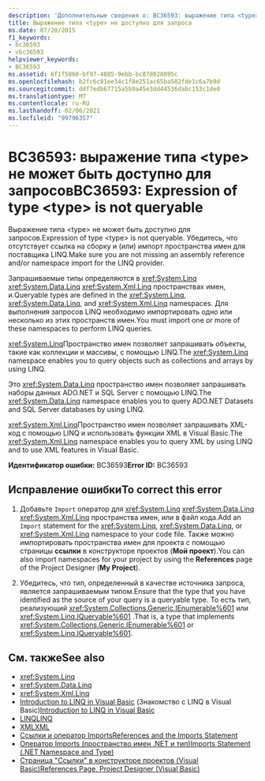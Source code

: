 ```yaml
---
description: 'Дополнительные сведения о: BC36593: выражение типа <type> не может быть доступно для запросов'
title: Выражение типа <type> не доступно для запроса
ms.date: 07/20/2015
f1_keywords:
- bc36593
- vbc36593
helpviewer_keywords:
- BC36593
ms.assetid: 6f1f5860-bf97-4885-9ebb-bc87d028095c
ms.openlocfilehash: b2fc6c81ee34c1f8e251ac65ba582fde1c6a7b9d
ms.sourcegitcommit: ddf7edb67715a5b9a45e3dd44536dabc153c1de0
ms.translationtype: MT
ms.contentlocale: ru-RU
ms.lasthandoff: 02/06/2021
ms.locfileid: "99796357"
---
```

# <a name="bc36593-expression-of-type-type-is-not-queryable"></a><span data-ttu-id="fa8b6-103">BC36593: выражение типа \<type> не может быть доступно для запросов</span><span class="sxs-lookup"><span data-stu-id="fa8b6-103">BC36593: Expression of type \<type> is not queryable</span></span>

<span data-ttu-id="fa8b6-104">Выражение типа \<type> не может быть доступно для запросов.</span><span class="sxs-lookup"><span data-stu-id="fa8b6-104">Expression of type \<type> is not queryable.</span></span> <span data-ttu-id="fa8b6-105">Убедитесь, что отсутствует ссылка на сборку и (или) импорт пространства имен для поставщика LINQ.</span><span class="sxs-lookup"><span data-stu-id="fa8b6-105">Make sure you are not missing an assembly reference and/or namespace import for the LINQ provider.</span></span>

 <span data-ttu-id="fa8b6-106">Запрашиваемые типы определяются в <xref:System.Linq> <xref:System.Data.Linq> <xref:System.Xml.Linq> пространствах имен, и.</span><span class="sxs-lookup"><span data-stu-id="fa8b6-106">Queryable types are defined in the <xref:System.Linq>, <xref:System.Data.Linq>, and <xref:System.Xml.Linq> namespaces.</span></span> <span data-ttu-id="fa8b6-107">Для выполнения запросов LINQ необходимо импортировать одно или несколько из этих пространств имен.</span><span class="sxs-lookup"><span data-stu-id="fa8b6-107">You must import one or more of these namespaces to perform LINQ queries.</span></span>

 <span data-ttu-id="fa8b6-108"><xref:System.Linq>Пространство имен позволяет запрашивать объекты, такие как коллекции и массивы, с помощью LINQ.</span><span class="sxs-lookup"><span data-stu-id="fa8b6-108">The <xref:System.Linq> namespace enables you to query objects such as collections and arrays by using LINQ.</span></span>

 <span data-ttu-id="fa8b6-109">Это <xref:System.Data.Linq> пространство имен позволяет запрашивать наборы данных ADO.NET и SQL Server с помощью LINQ.</span><span class="sxs-lookup"><span data-stu-id="fa8b6-109">The <xref:System.Data.Linq> namespace enables you to query ADO.NET Datasets and SQL Server databases by using LINQ.</span></span>

 <span data-ttu-id="fa8b6-110"><xref:System.Xml.Linq>Пространство имен позволяет запрашивать XML-код с помощью LINQ и использовать функции XML в Visual Basic.</span><span class="sxs-lookup"><span data-stu-id="fa8b6-110">The <xref:System.Xml.Linq> namespace enables you to query XML by using LINQ and to use XML features in Visual Basic.</span></span>

 <span data-ttu-id="fa8b6-111">**Идентификатор ошибки:** BC36593</span><span class="sxs-lookup"><span data-stu-id="fa8b6-111">**Error ID:** BC36593</span></span>

## <a name="to-correct-this-error"></a><span data-ttu-id="fa8b6-112">Исправление ошибки</span><span class="sxs-lookup"><span data-stu-id="fa8b6-112">To correct this error</span></span>

1. <span data-ttu-id="fa8b6-113">Добавьте `Import` оператор для <xref:System.Linq> <xref:System.Data.Linq> <xref:System.Xml.Linq> пространства имен, или в файл кода.</span><span class="sxs-lookup"><span data-stu-id="fa8b6-113">Add an `Import` statement for the <xref:System.Linq>, <xref:System.Data.Linq>, or <xref:System.Xml.Linq> namespace to your code file.</span></span> <span data-ttu-id="fa8b6-114">Также можно импортировать пространства имен для проекта с помощью страницы **ссылки** в конструкторе проектов (**Мой проект**).</span><span class="sxs-lookup"><span data-stu-id="fa8b6-114">You can also import namespaces for your project by using the **References** page of the Project Designer (**My Project**).</span></span>

2. <span data-ttu-id="fa8b6-115">Убедитесь, что тип, определенный в качестве источника запроса, является запрашиваемым типом.</span><span class="sxs-lookup"><span data-stu-id="fa8b6-115">Ensure that the type that you have identified as the source of your query is a queryable type.</span></span> <span data-ttu-id="fa8b6-116">То есть тип, реализующий <xref:System.Collections.Generic.IEnumerable%601> или <xref:System.Linq.IQueryable%601> .</span><span class="sxs-lookup"><span data-stu-id="fa8b6-116">That is, a type that implements <xref:System.Collections.Generic.IEnumerable%601> or <xref:System.Linq.IQueryable%601>.</span></span>

## <a name="see-also"></a><span data-ttu-id="fa8b6-117">См. также</span><span class="sxs-lookup"><span data-stu-id="fa8b6-117">See also</span></span>

- <xref:System.Linq>
- <xref:System.Data.Linq>
- <xref:System.Xml.Linq>
- <span data-ttu-id="fa8b6-118">[Introduction to LINQ in Visual Basic](../../programming-guide/language-features/linq/introduction-to-linq.md) (Знакомство с LINQ в Visual Basic)</span><span class="sxs-lookup"><span data-stu-id="fa8b6-118">[Introduction to LINQ in Visual Basic](../../programming-guide/language-features/linq/introduction-to-linq.md)</span></span>
- [<span data-ttu-id="fa8b6-119">LINQ</span><span class="sxs-lookup"><span data-stu-id="fa8b6-119">LINQ</span></span>](../../programming-guide/language-features/linq/index.md)
- [<span data-ttu-id="fa8b6-120">XML</span><span class="sxs-lookup"><span data-stu-id="fa8b6-120">XML</span></span>](../../programming-guide/language-features/xml/index.md)
- [<span data-ttu-id="fa8b6-121">Ссылки и оператор Imports</span><span class="sxs-lookup"><span data-stu-id="fa8b6-121">References and the Imports Statement</span></span>](../../programming-guide/program-structure/references-and-the-imports-statement.md)
- [<span data-ttu-id="fa8b6-122">Оператор Imports (пространство имен .NET и тип)</span><span class="sxs-lookup"><span data-stu-id="fa8b6-122">Imports Statement (.NET Namespace and Type)</span></span>](../statements/imports-statement-net-namespace-and-type.md)
- [<span data-ttu-id="fa8b6-123">Страница "Ссылки" в конструкторе проектов (Visual Basic)</span><span class="sxs-lookup"><span data-stu-id="fa8b6-123">References Page, Project Designer (Visual Basic)</span></span>](/visualstudio/ide/reference/references-page-project-designer-visual-basic)
